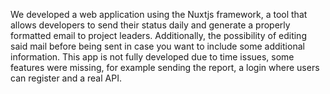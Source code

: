 We developed a web application using the Nuxtjs framework, a tool that allows developers to send their status daily and generate a properly formatted email to project leaders. Additionally, the possibility of editing said mail before being sent in case you want to include some additional information.
This app is not fully developed due to time issues, some features were missing, for example sending the report, a login where users can register and a real API.
